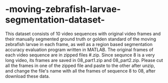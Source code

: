 # -moving-zebrafish-larvae-segmentation-dataset-
This dataset consists of 10 video sequences with original video frames and their manually segmented ground truth or golden standard of the moving zebrafish larvae in each frame, as well as a region based segmentation accuracy evaluation program written in MATLAB.
The original frames of each video sequence are in zipped files #.zip. Since sequnce 8 is a very long video, its frames are saved in 08_part1.zip and 08_part2.zip. Please cut all the frames in one of the zipped file and paste to the other after unzip, and change the file's name with all the frames of sequence 8 to 08, after download these data.
